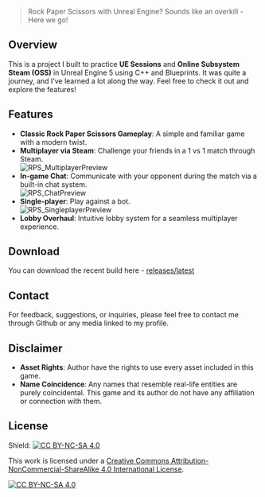 > Rock Paper Scissors with Unreal Engine? Sounds like an overkill - Here we go!

## Overview
This is a project I built to practice **UE Sessions** and **Online Subsystem Steam (OSS)** in Unreal Engine 5 using C++ and Blueprints. It was quite a journey, and I’ve learned a lot along the way. Feel free to check it out and explore the features!

## Features
- **Classic Rock Paper Scissors Gameplay**: A simple and familiar game with a modern twist.
- **Multiplayer via Steam**: Challenge your friends in a 1 vs 1 match through Steam. <br/>
![RPS_MultiplayerPreview](https://github.com/user-attachments/assets/5f196c4b-0a19-499e-88a7-506f4a4c08df)
- **In-game Chat**: Communicate with your opponent during the match via a built-in chat system. <br/>
![RPS_ChatPreview](https://github.com/user-attachments/assets/3d7bb147-2c70-492d-b87c-8ee568cec9ed)
- **Single-player**: Play against a bot. <br/>
![RPS_SingleplayerPreview](https://github.com/user-attachments/assets/6fbe1727-6b8f-40e2-9c04-5c006f57c27d)
- **Lobby Overhaul**: Intuitive lobby system for a seamless multiplayer experience.

## Download
You can download the recent build here - [releases/latest](https://github.com/PlayinPistols2d/RockPaperScissorsUE/releases/latest)

## Contact
For feedback, suggestions, or inquiries, please feel free to contact me through Github or any media linked to my profile.

## Disclaimer
- **Asset Rights**: Author have the rights to use every asset included in this game.
- **Name Coincidence**: Any names that resemble real-life entities are purely coincidental. This game and its author do not have any affiliation or connection with them.

## License
Shield: [![CC BY-NC-SA 4.0][cc-by-nc-sa-shield]][cc-by-nc-sa]

This work is licensed under a
[Creative Commons Attribution-NonCommercial-ShareAlike 4.0 International License][cc-by-nc-sa].

[![CC BY-NC-SA 4.0][cc-by-nc-sa-image]][cc-by-nc-sa]

[cc-by-nc-sa]: http://creativecommons.org/licenses/by-nc-sa/4.0/
[cc-by-nc-sa-image]: https://licensebuttons.net/l/by-nc-sa/4.0/88x31.png
[cc-by-nc-sa-shield]: https://img.shields.io/badge/License-CC%20BY--NC--SA%204.0-lightgrey.svg
